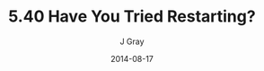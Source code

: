 ---
title: '5.40 Have You Tried Restarting?'
alt: 'Mysteries of the Arcana'
date: '2014-08-17'
author: 'J Gray'
artist: 'Keira'
chapter: '5 Inn Trouble'
filler: false
---